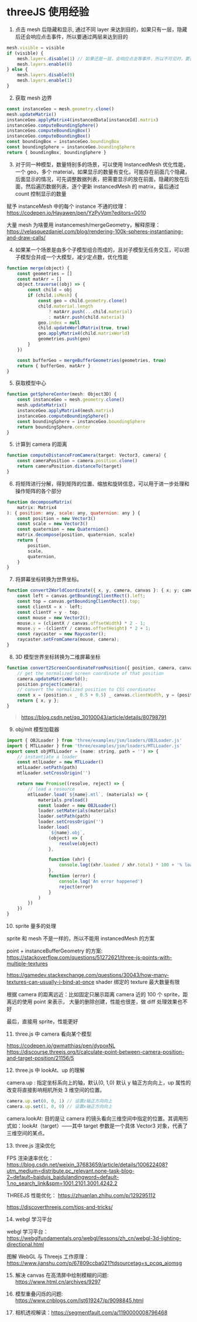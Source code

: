 # threeJS 使用经验

1. 点击 mesh 后隐藏和显示, 通过不同 layer 来达到目的，如果只有一层，隐藏后还会响应点击事件，所以要通过两层来达到目的

```javascript
mesh.visible = visible
if (visible) {
    mesh.layers.disable(1) // 如果还是一层，会响应点击等事件，所以不可见时，要置为不同层
    mesh.layers.enable(0)
} else {
    mesh.layers.disable(0)
    mesh.layers.enable(1)
}
```

2. 获取 mesh 边界

```javascript
const instanceGeo = mesh.geometry.clone()
mesh.updateMatrix()
instanceGeo.applyMatrix4(instancedData[instanceId].matrix)
instanceGeo.computeBoundingSphere()
instanceGeo.computeBoundingBox()
instanceGeo.computeBoundingBox()
const boundingBox = instanceGeo.boundingBox
const boundingSphere = instanceGeo.boundingSphere
return { boundingBox, boundingSphere }
```

3. 对于同一种模型，数量特别多的场景，可以使用 InstancedMesh 优化性能，一个 geo，多个 material，如果显示的数量有变化，可能存在前面几个隐藏，后面显示的情况，可先调整数据列表，把需要显示的放在前面，隐藏的放在后面，然后遍历数据列表，逐个更新 instancedMesh 的 matrix，最后通过 count 控制显示的数量

赋予 instanceMesh 中的每个 instance 不通的纹理：https://codepen.io/Hayawen/pen/YzPyVqm?editors=0010

大量 mesh 为啥要用 instancemesh/mergeGeometry，解释原理：https://velasquezdaniel.com/blog/rendering-100k-spheres-instantianing-and-draw-calls/

4. 如果某一个场景是由多个子模型组合而成的，且对子模型无任务交互，可以把子模型合并成一个大模型，减少定点数，优化性能

```javascript
function merge(object) {
    const geometries = []
    const matArr = []
    object.traverse((obj) => {
        const child = obj
        if (child.isMesh) {
            const geo = child.geometry.clone()
            child.material.length
                ? matArr.push(...child.material)
                : matArr.push(child.material)
            geo.index = null
            child.updateWorldMatrix(true, true)
            geo.applyMatrix4(child.matrixWorld)
            geometries.push(geo)
        }
    })

    const bufferGeo = mergeBufferGeometries(geometries, true)
    return { bufferGeo, matArr }
}
```

5. 获取模型中心

```javascript
function getSphereCenter(mesh: Object3D) {
    const instanceGeo = mesh.geometry.clone()
    mesh.updateMatrix()
    instanceGeo.applyMatrix4(mesh.matrix)
    instanceGeo.computeBoundingSphere()
    const boundingSphere = instanceGeo.boundingSphere
    return boundingSphere.center
}
```

5. 计算到 camera 的距离

```javascript
function computeDistanceFromCamera(target: Vector3, camera) {
    const cameraPosition = camera.position.clone()
    return cameraPosition.distanceTo(target)
}
```

6. 将矩阵进行分解，得到矩阵的位置、缩放和旋转信息，可以用于进一步处理和操作矩阵的各个部分

```javascript
function decomposeMatrix(
    matrix: Matrix4
): { position: any, scale: any, quaternion: any } {
    const position = new Vector3()
    const scale = new Vector3()
    const quaternion = new Quaternion()
    matrix.decompose(position, quaternion, scale)
    return {
        position,
        scale,
        quaternion,
    }
}
```

7. 将屏幕坐标转换为世界坐标。

```javascript
function convert2WorldCoordinate({ x, y, camera, canvas }: { x; y; camera; canvas; }): void {
    const left = canvas.getBoundingClientRect().left;
    const top = canvas.getBoundingClientRect().top;
    const clientX = x - left;
    const clientY = y - top;
    const mouse = new Vector2();
    mouse.x = (clientX / canvas.offsetWidth) * 2 - 1;
    mouse.y = -(clientY / canvas.offsetHeight) * 2 + 1;
    const raycaster = new Raycaster();
    raycaster.setFromCamera(mouse, camera);
}
```

8. 3D 模型世界坐标转换为二维屏幕坐标

```javascript
function convert2ScreenCoordinateFromPosition({ position, camera, canvas }: { position; camera; canvas; }): { x: number; y: number; } {
    // get the normalized screen coordinate of that position
    camera.updateMatrixWorld();
    position.project(camera);
    // convert the normalized position to CSS coordinates
    const x = (position.x _ 0.5 + 0.5) _ canvas.clientWidth, y = (position.y _ -0.5 + 0.5) _ canvas.clientHeight;
    return { x, y };
}
```

> https://blog.csdn.net/qq_30100043/article/details/80798791

9. obj/mlt 模型加载器

```javascript
import { OBJLoader } from 'three/examples/jsm/loaders/OBJLoader.js'
import { MTLLoader } from 'three/examples/jsm/loaders/MTLLoader.js'
export const objMTLLoader = (name: string, path = '') => {
    // instantiate a loader
    const mtlLoader = new MTLLoader()
    mtlLoader.setPath(path)
    mtlLoader.setCrossOrigin('')

    return new Promise((resolve, reject) => {
        // load a resource
        mtlLoader.load(`${name}.mtl`, (materials) => {
            materials.preload()
            const loader = new OBJLoader()
            loader.setMaterials(materials)
            loader.setPath(path)
            loader.setCrossOrigin('')
            loader.load(
                `${name}.obj`,
                (object) => {
                    resolve(object)
                },

                function (xhr) {
                    console.log((xhr.loaded / xhr.total) * 100 + '% loaded')
                },
                function (error) {
                    console.log('An error happened')
                    reject(error)
                }
            )
        })
    })
}
```

10. sprite 量多的处理

sprite 和 mesh 不是一样的，所以不能用 instancedMesh 的方案

point + instanceBufferGeometry 的方案: https://stackoverflow.com/questions/51272621/three-js-points-with-multiple-textures

https://gamedev.stackexchange.com/questions/30043/how-many-textures-can-usually-i-bind-at-once shader 绑定的 texture 最大数量有限

根据 camera 的距离远近：比如固定只展示距离 camera 近的 100 个 sprite，距离远的使用 point 来表示， 大量的删除创建，性能也很差，做 diff 处理效果也不好

最后，直接用 sprite，性能更好

11. three.js 中 camera 看向某个模型

https://codepen.io/gwmatthias/pen/dypoxNL
https://discourse.threejs.org/t/calculate-point-between-camera-position-and-target-position/21156/5

12. three.js 中 lookAt、up 的理解

camera.up : 指定坐标系向上的轴，默认(0, 1,0) 默认 y 轴正方向向上，up 属性的改变将直接影响相机所处 3 维空间的位置。

```javascript
camera.up.set(0, 0, 1) // 设置z轴正方向向上
camera.up.set(1, 0, 0) // 设置x轴正方向向上
```

camera.lookAt: 目的是让 camera 的镜头看向三维空间中指定的位置。其调用形式如：lookAt（target）——其中 target 参数是一个具体 Vector3 对象，代表了三维空间的某点。

13. three.js 渲染优化

FPS 渲染速率优化：https://blog.csdn.net/weixin_37683659/article/details/100622408?utm_medium=distribute.pc_relevant.none-task-blog-2~default~baidujs_baidulandingword~default-1.no_search_link&spm=1001.2101.3001.4242.2

THREEJS 性能优化： https://zhuanlan.zhihu.com/p/129295112

https://discoverthreejs.com/tips-and-tricks/

14. webgl 学习平台

webgl 学习平台：https://webglfundamentals.org/webgl/lessons/zh_cn/webgl-3d-lighting-directional.html

图解 WebGL 与 Threejs 工作原理： https://www.jianshu.com/p/67809ccba021?tdsourcetag=s_pcqq_aiomsg

15. 解决 canvas 在高清屏中绘制模糊的问题: https://www.html.cn/archives/9297

16. 模型重叠闪烁的问题: https://www.cnblogs.com/lst619247/p/9098845.html

17. 相机透视解读：https://segmentfault.com/a/1190000008796468
